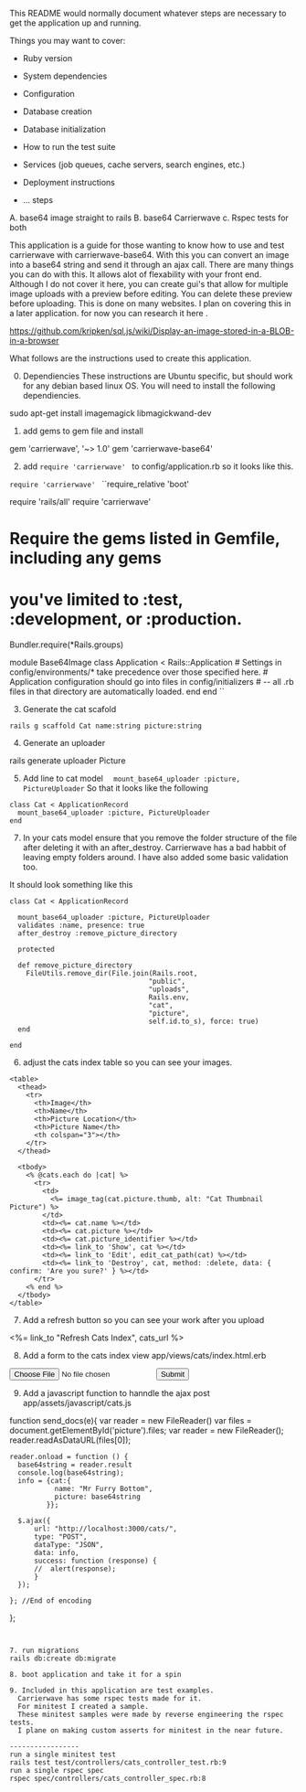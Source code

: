 
This README would normally document whatever steps are necessary to get the
application up and running.

Things you may want to cover:

* Ruby version

* System dependencies

* Configuration

* Database creation

* Database initialization

* How to run the test suite

* Services (job queues, cache servers, search engines, etc.)

* Deployment instructions

* ...
 steps

A. base64 image straight to rails
B. base64 Carrierwave
c. Rspec tests for both

This application is a guide for those wanting to know how to use and test carrierwave with carrierwave-base64.
With this you can convert an image into a base64 string and send it through an ajax call.
There are many things you can do with this. It allows alot of flexability with your front end.
Although I do not cover it here, you can create gui's that allow for multiple image uploads with a preview before editing.
You can delete these preview before uploading. This is done on many websites. I plan on covering this in a later application.
for now you can research it here .

https://github.com/kripken/sql.js/wiki/Display-an-image-stored-in-a-BLOB-in-a-browser  


What follows are the instructions used to create this application.

0. Dependiencies
These instructions are Ubuntu specific, but should work for any debian based linux OS.
You will need to install the following dependiencies.

sudo apt-get install imagemagick libmagickwand-dev

1. add gems to gem file and install

 gem 'carrierwave', '~> 1.0'
 gem 'carrierwave-base64'

 2. add ``require 'carrierwave' `` to config/application.rb
    so it looks like this.

 ``require 'carrierwave' ``
 ``require_relative 'boot'

 require 'rails/all'
 require 'carrierwave'
 # Require the gems listed in Gemfile, including any gems
 # you've limited to :test, :development, or :production.
 Bundler.require(*Rails.groups)

 module Base64Image
   class Application < Rails::Application
     # Settings in config/environments/* take precedence over those specified here.
     # Application configuration should go into files in config/initializers
     # -- all .rb files in that directory are automatically loaded.
   end
 end
``


3. Generate the cat scafold

```rails g scaffold Cat name:string picture:string```

4. Generate an uploader

rails generate uploader Picture

5. Add line to cat model
```  mount_base64_uploader :picture, PictureUploader```
So that it looks like the following

```
class Cat < ApplicationRecord
  mount_base64_uploader :picture, PictureUploader
end
```
7. In your cats model ensure that you remove
the folder structure of the file after deleting it with an after_destroy.
Carrierwave has a bad habbit of leaving empty folders around.
I have also added some basic validation too.

It should look something like this
```
class Cat < ApplicationRecord

  mount_base64_uploader :picture, PictureUploader
  validates :name, presence: true
  after_destroy :remove_picture_directory

  protected

  def remove_picture_directory
    FileUtils.remove_dir(File.join(Rails.root,
                                  "public",
                                  "uploads",
                                  Rails.env,
                                  "cat",
                                  "picture",
                                  self.id.to_s), force: true)
  end

end
```

6. adjust the cats index table so you can see your images.
```
<table>
  <thead>
    <tr>
      <th>Image</th>
      <th>Name</th>
      <th>Picture Location</th>
      <th>Picture Name</th>
      <th colspan="3"></th>
    </tr>
  </thead>

  <tbody>
    <% @cats.each do |cat| %>
      <tr>
        <td>
          <%= image_tag(cat.picture.thumb, alt: "Cat Thumbnail Picture") %>
        </td>
        <td><%= cat.name %></td>
        <td><%= cat.picture %></td>
        <td><%= cat.picture_identifier %></td>
        <td><%= link_to 'Show', cat %></td>
        <td><%= link_to 'Edit', edit_cat_path(cat) %></td>
        <td><%= link_to 'Destroy', cat, method: :delete, data: { confirm: 'Are you sure?' } %></td>
      </tr>
    <% end %>
  </tbody>
</table>
```


7. Add a refresh button so you can see your work after you upload

<%= link_to "Refresh Cats Index", cats_url %>

8. Add a form to the cats index view
app/views/cats/index.html.erb

<form onsubmit="return send_docs(this)">
  <input type="file" name="file" id="picture">
  <input type="submit">
</form>


9. Add a javascript function to hanndle the ajax post
app/assets/javascript/cats.js

  function send_docs(e){
    var reader = new FileReader()
    var files = document.getElementById('picture').files;
    var reader = new FileReader();
    reader.readAsDataURL(files[0]);

    reader.onload = function () {
      base64string = reader.result
      console.log(base64string);
      info = {cat:{
               name: "Mr Furry Bottom",
               picture: base64string
             }};

      $.ajax({
          url: "http://localhost:3000/cats/",
          type: "POST",
          dataType: "JSON",
          data: info,
          success: function (response) {
          //  alert(response);
          }
      });

    }; //End of encoding

  };
```


7. run migrations
rails db:create db:migrate

8. boot application and take it for a spin

9. Included in this application are test examples.
  Carrierwave has some rspec tests made for it.
  For minitest I created a sample.
  These minitest samples were made by reverse engineering the rspec tests.
  I plane on making custom asserts for minitest in the near future.

-----------------
run a single minitest test
rails test test/controllers/cats_controller_test.rb:9
run a single rspec spec
rspec spec/controllers/cats_controller_spec.rb:8
